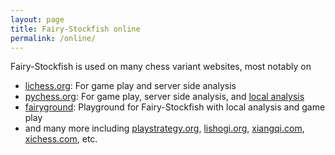 ```yaml
---
layout: page
title: Fairy-Stockfish online
permalink: /online/
---
```

Fairy-Stockfish is used on many chess variant websites, most notably on
* [lichess.org](https://lichess.org/): For game play and server side analysis
* [pychess.org](https://www.pychess.org/): For game play, server side analysis, and [local analysis](https://www.pychess.org/analysis/chess)
* [fairyground](https://fairyground.vercel.app/): Playground for Fairy-Stockfish with local analysis and game play
* and many more including [playstrategy.org](https://playstrategy.org/), [lishogi.org](https://lishogi.org/), [xiangqi.com](https://www.xiangqi.com/), [xichess.com](http://www.xichess.com/), etc.

